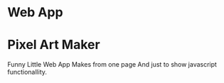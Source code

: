 # Web App 
<h1> Pixel Art Maker </h1>

<p>Funny Little Web App
Makes from one page
And just to show javascript functionallity.
</p>
